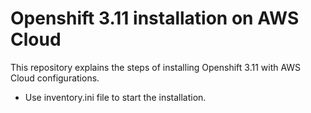 # Openshift 3.11 installation on AWS Cloud
This repository explains the steps of installing Openshift 3.11 with AWS Cloud configurations.

- Use inventory.ini file to start the installation.
